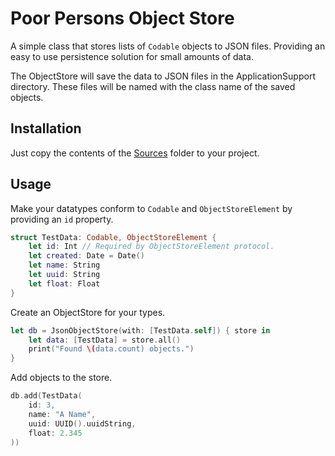 #  Poor Persons Object Store

A simple class that stores lists of `Codable` objects to JSON files. Providing an easy to use persistence solution for small amounts of data. 

The ObjectStore will save the data to JSON files in the ApplicationSupport directory. These files will be named with the class name of the saved objects.

## Installation

Just copy the contents of the [Sources](Sources) folder to your project.

## Usage

Make your datatypes conform to `Codable` and `ObjectStoreElement` by providing an `id` property.

```swift
struct TestData: Codable, ObjectStoreElement {
    let id: Int // Required by ObjectStoreElement protocol.
    let created: Date = Date()
    let name: String
    let uuid: String
    let float: Float
}
```

Create an ObjectStore for your types.

```swift
let db = JsonObjectStore(with: [TestData.self]) { store in
    let data: [TestData] = store.all()
    print("Found \(data.count) objects.")
}
```

Add objects to the store.

```swift
db.add(TestData(
    id: 3,
    name: "A Name",
    uuid: UUID().uuidString,
    float: 2.345
))
```
